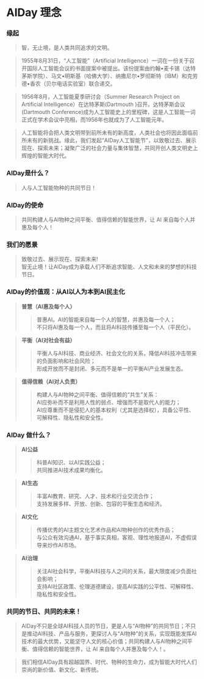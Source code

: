 # AIDay 理念

### 缘起

> 智，无止境，是人类共同追求的文明。

> 1955年8月31日，“人工智能”（Artificial Intelligence）一词在一份关于召开国际人工智能会议的书面提案中被提出。该份提案由约翰•麦卡锡（达特茅斯学院）、马文•明斯基（哈佛大学）、纳撒尼尔•罗彻斯特（IBM）和克劳德•香农（贝尔电话实验室）联合递交。

> 1956年8月，人工智能夏季研讨会（Summer Research Project on Artificial Intelligence）在达特茅斯(Dartmouth )召开。达特茅斯会议(Dartmouth Conference)成为人工智能史上的里程碑，这是人工智能一词正式在学术会议中亮相，而1956年也就成为了人工智能元年。

> 人工智能将会把人类文明带到前所未有的新高度，人类社会也将因此面临前所未有的新挑战。缘此，我们发起“AIDay人工智能节”，以致敬过去、展示现在、探索未来；凝聚广泛的社会力量与集体智慧，共同开创人类文明史上辉煌的智能大时代。


### AIDay是什么？

> 人与人工智能物种的共同节日！


### AIDay的使命

> 共同构建人与AI物种之间平衡、值得信赖的智能世界，让 AI 来自每个人并惠及每个人！


### 我们的愿景

> 致敬过去、展示现在、探索未来!<br/>
智无止境！让AIDay成为承载人们不断追求智能、人文和未来的梦想的科技节日。


### AIDay的价值观：从AI以人为本到AI民主化

> <strong>普慧（AI惠及每个人）</strong><br/>
> > 普惠AI。AI的智能来自每一个人的智慧，并惠及每一个人；<br/>
> > 不只将AI惠及每一个人，而且将AI科技传播至每一个人（平民化）。

> <strong>平衡（AI对社会有益）</strong><br/>
> > 平衡人与AI科技、商业经济、社会文化的关系，降低AI科技冲击带来的负面影响和社会风险；<br/>
> > 形成开放而不是封闭、多元而不是单一的平衡AI产业发展生态。

> <strong>值得信赖（AI对人负责）</strong><br/>
> > 构建人与AI物种之间平衡、值得信赖的“共生”关系：<br/>
> > AI应弥补而不是利用人性的弱点、增强而不是取代人的能力； <br/>
> > AI应尊重而不是侵犯人的基本权利（尤其是选择权），具备公平性、可解释性、隐私性和安全性。


### AIDay 做什么？

> <strong>AI公益</strong><br/>
> > 科普AI知识、以AI实践公益；<br/>
> > 共同推进AI技术成果均衡化。

> <strong>AI生态</strong><br/>
> > 丰富AI教育、研究、人才、技术和行业交流合作；<br/>
> > 支持发展多样、开放、创新、包容的平衡生态和经济。

> <strong>AI文化</strong><br/>
> > 传播优秀的AI主题文化艺术作品和AI物种创作的优秀作品；<br/>
> > 与公众有效沟通AI，基于事实真相，客观、理性地报道AI，不虚假误导来炒作AI市场。

> <strong>AI治理</strong><br/>
> > 关注AI社会科学，平衡AI科技与人之间的关系，最大限度减少负面社会影响；<br/>
> > 支持AI社区政策、伦理道德建设，提高AI实践的公平性、可解释性、隐私性和安全性。


### 共同的节日、共同的未来！

> AIDay不只是全球AI科技人员的节日，更是人与“AI物种”的共同节日；不只是推动AI科技、产品与服务，更探讨人与“AI物种”的关系，实现既能发挥AI技术的最大优势，又能坚守人文的核心价值；共同构建人与AI物种之间平衡、值得信赖的智能世界，让 AI 来自每个人并惠及每个人！。

> 我们相信AIDay具有超越国界、时代、物种的生命力，成为智能大时代人们崇尚的新价值、新文化、新传统。
